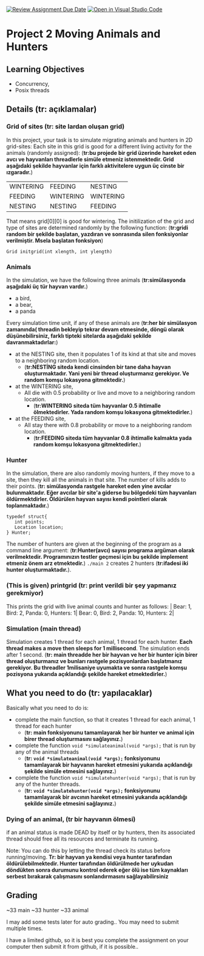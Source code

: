 [![Review Assignment Due Date](https://classroom.github.com/assets/deadline-readme-button-24ddc0f5d75046c5622901739e7c5dd533143b0c8e959d652212380cedb1ea36.svg)](https://classroom.github.com/a/40vXwnsI)
[![Open in Visual Studio Code](https://classroom.github.com/assets/open-in-vscode-718a45dd9cf7e7f842a935f5ebbe5719a5e09af4491e668f4dbf3b35d5cca122.svg)](https://classroom.github.com/online_ide?assignment_repo_id=11106985&assignment_repo_type=AssignmentRepo)
# Project 2 Moving Animals and Hunters

## Learning Objectives
* Concurrency, 
* Posix threads

## Details (tr: açıklamalar)
### Grid of sites (tr: site lardan oluşan grid)
In this project, your task is to simulate migrating animals and hunters in 2D grid-sites:
Each site in this grid is good for a different living activity for the animals (randomly assigned):
(**tr:bu projede bir grid üzerinde hareket eden avcı ve hayvanları threadlerle simüle etmeniz istenmektedir. 
Grid aşağıdaki şekilde hayvanlar için farklı aktivitelere uygun üç cinste bir ızgaradır.**)
<table>
  <tr><td>WINTERING </td> <td>FEEDING</td><td>NESTING</td></tr>
  <tr><td>FEEDING</td><td>WINTERING</td><td>WINTERING</td></tr>
  <tr><td>NESTING</td><td>NESTING</td><td>FEEDING</td></tr>
</table>

That means grid[0][0] is good for wintering. 
The initilization of the grid  and type of sites are determined randomly by the following function:
(**tr:gridi random bir şekilde başlatan, yazdıran ve sonrasında silen fonksiyonlar verilmiştir. Msela başlatan fonksiyon**)
```
Grid initgrid(int xlength, int ylength)
```
### Animals
In the simulation, we have the following three animals (**tr:simülasyonda aşağıdaki üç tür hayvan vardır.**)
* a bird, 
* a bear, 
* a panda 

Every  simulation time unit, if any of these animals are (**tr:her bir simülasyon zamanında( threadin bekleyip tekrar devam etmesinde, döngü olarak düşünebilirsiniz, 
farklı tipteki sitelarda aşağıdaki şekilde davranmaktadırlar:**)
* at the NESTING site, then it populates 1 of its kind at that site and moves to a neighboring random location. 
    * (**tr:NESTİNG siteda kendi cinsinden bir tane daha hayvan oluşturmaktadır. Yani yeni bir thread oluşturmanız gerekiyor. Ve random komşu lokasyona gitmektedir.**)
* at the WINTERING site, 
    * All die with 0.5 probability or live and move to a neighboring random location.
      * (**tr:WINTERING siteda tüm hayvanlar 0.5 ihtimalle ölmektedirler. Yada random komşu lokasyona gitmektedirler.**)
* at the FEEDING site, 
    * All stay there with 0.8 probability or move to a neighboring random location.
      *  (**tr:FEEDING siteda tüm hayvanlar 0.8 ihtimalle kalmakta yada random komşu lokasyona gitmektedirler.**)


### Hunter
In the simulation, there are also randomly moving hunters, if they move to a site, then they kill all the animals in that site. The number of kills adds to their points. 
(**tr: simülasyonda rastgele hareket eden yine avcılar bulunmaktadır. 
Eğer avcılar bir site'a giderse bu bölgedeki tüm hayvanları öldürmektdirler. 
Öldürülen hayvan sayısı kendi pointleri olarak toplanmaktadır.**)
```
typedef struct{
   int points;
   Location location;
} Hunter;
```

The number of hunters are given at the beginning of the program as a command line argument:
 (**tr:Hunter(avcı) sayısı programa argüman olarak verilmektedir. Programınızın testler geçmesi için bu şekilde implement etmeniz önem arz etmektedir.**)
``./main 2`` creates 2 hunters (**tr:ifadesi iki hunter oluşturmaktadır.**).


### (This is given) printgrid (tr: print verildi bir şey yapmanız gerekmiyor)

This prints the grid with live animal counts and hunter as follows:
| Bear: 1, Bird: 2,  Panda: 0, Hunters: 1| Bear: 0, Bird: 2,  Panda: 10, Hunters: 2|  

### Simulation (main thread)
Simulation creates 1 thread for each animal, 1 thread for each hunter. **Each thread makes a move then sleeps for 1 millisecond**. 
The simulation ends after 1 second.
 (**tr: main threadde her bir hayvan ve her bir hunter için birer thread oluşturmanız ve bunları rastgele pozisyonlardan başlatmanız gerekiyor.
    Bu threadler 1milisaniye uyumakta ve sonra rastgele komşu pozisyona yukarıda açıklandığı şekilde hareket etmektedirler.**)
    
## What you need to do (tr: yapılacaklar)
Basically what you need to do is:
  - complete the main function, so that it creates 1 thread for each animal, 1 thread for each hunter
    - (**tr: main fonksiyonunu tamamlayarak her bir hunter ve animal için birer thread oluşturmasını sağlayınız.**)
  - complete the function ``void *simulateanimal(void *args);`` that is run by any of the animal threads
    -  (**tr: ``void *simulateanimal(void *args);`` fonksiyonunu tamamlayarak bir hayvanın hareket etmesini yukarıda açıklandığı şekilde simüle etmesini sağlayınız.**)
  - complete the function ``void *simulatehunter(void *args);`` that is run by any of the hunter threads.
    - (**tr: ``void *simulatehunter(void *args);`` fonksiyonunu tamamlayarak bir avcının hareket etmesini yukarıda açıklandığı şekilde simüle etmesini sağlayınız.**)

### Dying of an animal, (tr bir hayvanın ölmesi)

if an animal status is made DEAD by itself or by hunters, then its associated thread should free all its resources and terminate its running. 

Note: You can do this by letting the thread check its status before running/moving.
**Tr: bir hayvan ya kendisi veya hunter tarafından öldürülebilmektedir. 
Hunter tarafından öldürülmede her uykudan döndükten sonra durumunu kontrol ederek eğer ölü ise 
tüm kaynakları serbest bırakarak çalışmasını sonlandırmasını sağlayabilirsiniz**
## Grading
~33 main
~33 hunter
~33 animal

I may add some tests later for auto grading.. You may need to submit multiple times.

I have a limited github, so it is best you complete the assignment on your computer then submit it from github, if it is possible.. 
